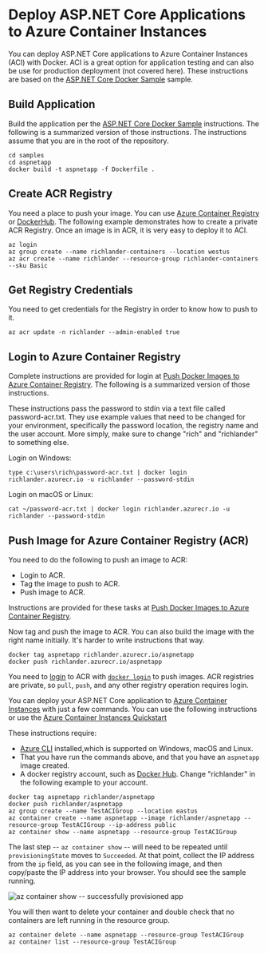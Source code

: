 # Deploy ASP.NET Core Applications to Azure Container Instances

You can deploy ASP.NET Core applications to Azure Container Instances (ACI) with Docker. ACI is a great option for application testing and can also be use for production deployment (not covered here). These instructions are based on the [ASP.NET Core Docker Sample](README.md) sample.

## Build Application

Build the application per the [ASP.NET Core Docker Sample](README.md) instructions. The following is a summarized version of those instructions. The instructions assume that you are in the root of the repository.

```console
cd samples
cd aspnetapp
docker build -t aspnetapp -f Dockerfile .
```

## Create ACR Registry

You need a place to push your image. You can use [Azure Container Registry](../dotnetapp/push-image-to-acr.md) or [DockerHub](../dotnetapp/push-image-to-dockerhub.md). The following example demonstrates how to create a private ACR Registry. Once an image is in ACR, it is very easy to deploy it to ACI.

```
az login
az group create --name richlander-containers --location westus
az acr create --name richlander --resource-group richlander-containers --sku Basic
```

## Get Registry Credentials

You need to get credentials for the Registry in order to know how to push to it.

```console
az acr update -n richlander --admin-enabled true
```

## Login to Azure Container Registry

Complete instructions are provided for login at [Push Docker Images to Azure Container Registry](../dotnetapp/push-image-to-acr.md). The following is a summarized version of those instructions.

These instructions pass the password to stdin via a text file called password-acr.txt. They use example values that need to be changed for your environment, specifically the password location, the registry name and the user account. More simply, make sure to change "rich" and "richlander" to something else.

Login on Windows:

```console
type c:\users\rich\password-acr.txt | docker login richlander.azurecr.io -u richlander --password-stdin
```

Login on macOS or Linux:

```console
cat ~/password-acr.txt | docker login richlander.azurecr.io -u richlander --password-stdin
```

## Push Image for Azure Container Registry (ACR)

You need to do the following to push an image to ACR:

* Login to ACR.
* Tag the image to push to ACR.
* Push image to ACR.

Instructions are provided for these tasks at [Push Docker Images to Azure Container Registry](../dotnetapp/push-image-to-acr.md).

Now tag and push the image to ACR. You can also build the image with the right name initially. It's harder to write instructions that way.

```console
docker tag aspnetapp richlander.azurecr.io/aspnetapp
docker push richlander.azurecr.io/aspnetapp
```

You need to [login](https://docs.microsoft.com/azure/container-registry/container-registry-get-started-portal#log-in-to-acr) to ACR with [`docker login`](https://docs.docker.com/engine/reference/commandline/login/) to push images. ACR registries are private, so `pull`, `push`, and any other registry operation requires login.


You can deploy your ASP.NET Core application to [Azure Container Instances](https://azure.microsoft.com/en-us/blog/announcing-azure-container-instances/) with just a few commands. You can use the following instructions or use the [Azure Container Instances Quickstart](https://docs.microsoft.com/azure/container-instances/container-instances-quickstart)

These instructions require:

* [Azure CLI](https://docs.microsoft.com/en-us/cli/azure/install-azure-cli) installed,which is supported on Windows, macOS and Linux.
* That you have run the commands above, and that you have an `aspnetapp` image created.
* A docker registry account, such as [Docker Hub](https://hub.docker.com/). Change "richlander" in the following example to your account.

```console
docker tag aspnetapp richlander/aspnetapp
docker push richlander/aspnetapp
az group create --name TestACIGroup --location eastus
az container create --name aspnetapp --image richlander/aspnetapp --resource-group TestACIGroup --ip-address public
az container show --name aspnetapp --resource-group TestACIGroup
```

The last step -- `az container show` -- will need to be repeated until `provisioningState` moves to `Succeeded`. At that point, collect the IP address from the `ip` field, as you can see in the following image, and then copy/paste the IP address into your browser. You should see the sample running.

![az container show -- successfully provisioned app](https://user-images.githubusercontent.com/2608468/29669868-b492c4e8-8899-11e7-82cc-d3ae1262a080.png)

You will then want to delete your container and double check that no containers are left running in the resource group.

```console
az container delete --name aspnetapp --resource-group TestACIGroup
az container list --resource-group TestACIGroup
```
